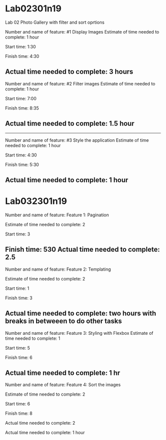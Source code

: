 # Lab02301n19
Lab 02 Photo Gallery with filter and sort oprtions

Number and name of feature: #1 Display Images
Estimate of time needed to complete: 1 hour

Start time: 1:30

Finish time: 4:30

Actual time needed to complete: 3 hours
--------------------------------------------

Number and name of feature: #2 Filter images
Estimate of time needed to complete: 1 hour

Start time: 7:00

Finish time: 8:35

Actual time needed to complete: 1.5 hour
--------------------------------------------

--------------------------------------------

Number and name of feature: #3 Style the application
Estimate of time needed to complete: 1 hour

Start time: 4:30

Finish time: 5:30

Actual time needed to complete: 1 hour
--------------------------------------------

# Lab032301n19

Number and name of feature: Feature 1: Pagination

Estimate of time needed to complete: 2

Start time: 3

Finish time: 530
Actual time needed to complete: 2.5
--------------------------------------------

Number and name of feature: Feature 2: Templating

Estimate of time needed to complete: 2

Start time: 1

Finish time: 3

Actual time needed to complete: two hours with breaks in betweeen to do other tasks
--------------------------------------------

Number and name of feature: Feature 3: Styling with Flexbox
Estimate of time needed to complete: 1

Start time: 5

Finish time: 6

Actual time needed to complete: 1 hr
--------------------------------------------


Number and name of feature: Feature 4: Sort the images

Estimate of time needed to complete: 2

Start time: 6

Finish time: 8


Actual time needed to complete: 2

Actual time needed to complete: 1 hour

